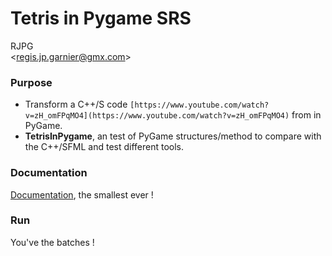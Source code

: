 Tetris in Pygame SRS
====================

RJPG  
<[regis.jp.garnier@gmx.com](mailto:regis.jp.garnier@gmx.com)\>  

### Purpose
* Transform a C++/S code `[https://www.youtube.com/watch?v=zH_omFPqMO4](https://www.youtube.com/watch?v=zH_omFPqMO4)` from in PyGame.
* **TetrisInPygame**, an test of PyGame structures/method to compare with the C++/SFML and test different tools.

### Documentation
[Documentation](doc/SRS.adoc), the smallest ever !

### Run
You've the batches !